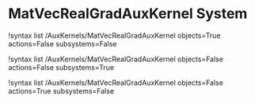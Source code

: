 <!-- MOOSE Documentation Stub: Remove this when content is added. -->

# MatVecRealGradAuxKernel System

!syntax list /AuxKernels/MatVecRealGradAuxKernel objects=True actions=False subsystems=False

!syntax list /AuxKernels/MatVecRealGradAuxKernel objects=False actions=False subsystems=True

!syntax list /AuxKernels/MatVecRealGradAuxKernel objects=False actions=True subsystems=False
